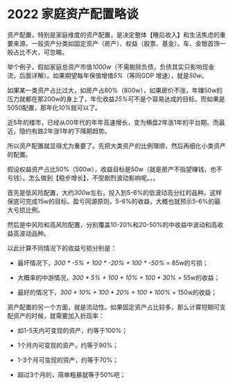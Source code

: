 # 2022  家庭资产配置略谈


资产配置，特别是家庭维度的资产配置，是决定整体【睡后收入】和生活焦虑的重要来源。一般资产分类如固定资产（房产）、权益（股票、基金）。车、金银首饰一般占比不大，可忽略。


举个例子，假如家庭总资产市值<i>1000w</i>（不需剔除负债，负债其实只影响现金流，后面详解）。如果期望每年保值增值<i>5%</i>（等同GDP 增速），就是<i>50w</i>。


如果某一类资产占比过大，如房产占80%（800w），如果房价不涨，年赚50w的压力就都在那200w的身上了，年化收益<i>25%</i>可不是个容易达成的目标。而如果是5050配置，那年化<i>10%</i>就可以了。


近5年的楼市，已经从00年代的年年高速增长，变为横盘2年涨1年的平台期。而最近，隐约有跌2年涨1年的下降期趋势。


所以资产配置就显得尤为重要了。先把大类资产的比例理顺，然后再细化小类资产的配置。


假设权益资产占比50%（500w），收益目标是50w（就是房产不指望赚钱，也不亏钱）。怎么做到【稳步增长】，不受剧烈波动影响呢。。。


首先是低风险配置，大约<i>300w</i>左右，投入到5-6%的低波动高分红的品种。这样保底可完成15w的目标。盈亏同源原则，5-6%的收益，大概也就预示5-6%的最大亏损比例。


然后是中风险和高风险配置，分别覆盖10-20%和20-50%的中收益中波动和高收益高波动品种。


以此计算不同情况下的收益亏损分别是：

* 最坏情况下，<i>300 * -5% + 100 * -20% + 100 * -50%</i> = 85w的亏损；


* 大概率的中游情况，<i>300 * 5% + 100 * 10% + 100 * 30%</i> = 55w的收益；


* 最好的情况下，<i>300 * 10% + 100 * 20% + 100 * 100%</i> = 150w的收益；


资产配置的另一个方面，就是流动性。如果固定资产占比较多，那么计算短期可支配资产的时候，就需要加入折现率：


* 如1-5天内可变现的资产，约等于100%；


* 1个月内可变现的资产，约等于90%；


* 1-3个月可变现的资产，约等于70%；


* 超过3个月的，简单粗暴就等于50%吧；
